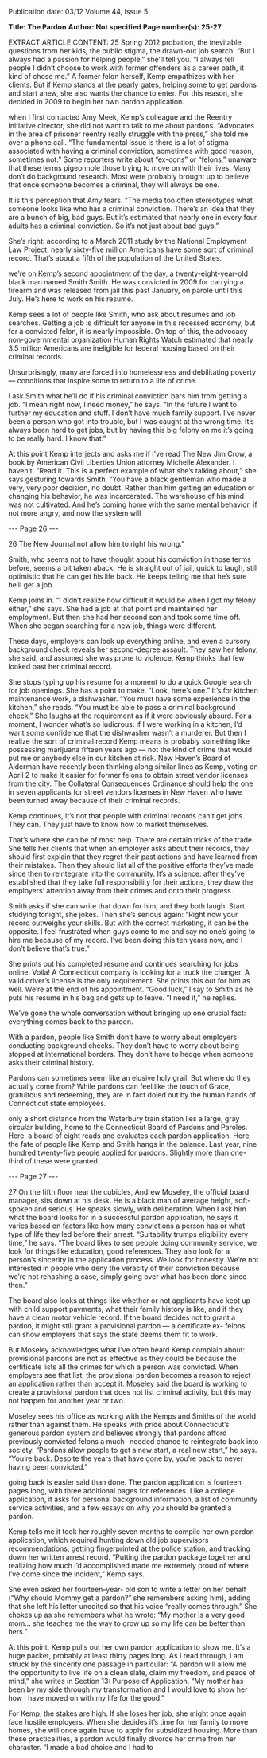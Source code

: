 Publication date: 03/12
Volume 44, Issue 5

**Title: The Pardon**
**Author:  Not specified**
**Page number(s): 25-27**

EXTRACT ARTICLE CONTENT:
25
Spring 2012
probation, the inevitable questions 
from her kids, the public stigma, the 
drawn-out job search. “But I always 
had a passion for helping people,” 
she’ll tell you. “I always tell people I 
didn’t choose to work with former 
offenders as a career path, it kind of 
chose me.”
A former felon herself, Kemp 
empathizes with her clients. But if 
Kemp stands at the pearly gates, 
helping some to get pardons and 
start anew, she also wants the chance 
to enter. For this reason, she decided 
in 2009 to begin her own pardon 
application. 

when I first contacted Amy 
Meek, Kemp’s colleague and 
the Reentry Initiative director, she did 
not want to talk to me about pardons.
“Advocates in the area of 
prisoner reentry really struggle with 
the press,” she told me over a phone 
call. “The fundamental issue is there is 
a lot of stigma associated with having 
a criminal conviction, sometimes with 
good reason, sometimes not.” Some 
reporters write about “ex-cons” or 
“felons,” unaware that these terms 
pigeonhole those trying to move 
on with their lives. Many don’t do 
background research. Most were 
probably brought up to believe that 
once someone becomes a criminal, 
they will always be one.

It 
is 
this 
perception 
that 
Amy fears. “The media too often 
stereotypes what someone looks like 
who has a criminal conviction. There’s 
an idea that they are a bunch of big, 
bad guys. But it’s estimated that nearly 
one in every four adults has a criminal 
conviction. So it’s not just about bad 
guys.” 

She’s right: according to a 
March 2011 study by the National 
Employment Law Project, nearly 
sixty-five million Americans have 
some sort of criminal record. That’s 
about a fifth of the population of the 
United States.

we’re 
on 
Kemp’s 
second 
appointment of the day, a 
twenty-eight-year-old 
black 
man 
named Smith Smith. He was convicted 
in 2009 for carrying a firearm and was 
released from jail this past January, on 
parole until this July. He’s here to work 
on his resume. 

Kemp sees a lot of people 
like Smith, who ask about resumes 
and job searches. Getting a job is 
difficult for anyone in this recessed 
economy, but for a convicted felon, 
it is nearly impossible. On top of 
this, the advocacy non-governmental 
organization Human Rights Watch 
estimated that nearly 3.5 million 
Americans are ineligible for federal 
housing based on their criminal 
records. 

Unsurprisingly, 
many 
are forced into homelessness and 
debilitating poverty — conditions 
that inspire some to return to a life of 
crime.

I 
ask 
Smith 
what 
he’ll 
do 
if 
his 
criminal 
conviction 
bars him from getting a job.
“I mean right now, I need money,” he 
says. “In the future I want to further 
my education and stuff. I don’t have 
much family support. I’ve never been 
a person who got into trouble, but 
I was caught at the wrong time. It’s 
always been hard to get jobs, but by 
having this big felony on me it’s going 
to be really hard. I know that.”

At this point Kemp interjects and 
asks me if I’ve read The New Jim Crow, 
a book by American Civil Liberties 
Union attorney Michelle Alexander. I 
haven’t.
“Read it. This is a perfect example 
of what she’s talking about,” she says 
gesturing towards Smith. “You have a 
black gentleman who made a very, very 
poor decision, no doubt. Rather than 
him getting an education or changing 
his behavior, he was incarcerated. 
The warehouse of his mind was not 
cultivated. And he’s coming home 
with the same mental behavior, if not 
more angry, and now the system will 


--- Page 26 ---

26
The New Journal
not allow him to right his wrong.”

Smith, who seems not to have 
thought about his conviction in those 
terms before, seems a bit taken aback. 
He is straight out of jail, quick to 
laugh, still optimistic that he can get 
his life back. He keeps telling me that 
he’s sure he’ll get a job.

Kemp joins in. “I didn’t realize 
how difficult it would be when I got 
my felony either,” she says. She had 
a job at that point and maintained 
her employment. But then she had 
her second son and took some time 
off. When she began searching for a 
new job, things were different. 

These days, employers can look 
up everything online, and even 
a cursory background check 
reveals her second-degree assault. 
They saw her felony, she said, 
and assumed she was prone to 
violence. Kemp thinks that few 
looked past her criminal record.

She stops typing up his 
resume for a moment to do a 
quick Google search for job 
openings. She has a point to 
make. “Look, here’s one.” It’s 
for kitchen maintenance work, 
a dishwasher. “You must have some 
experience in the kitchen,” she reads. 
“You must be able to pass a criminal 
background check.” She laughs at the 
requirement as if it were obviously 
absurd. For a moment, I wonder 
what’s so ludicrous: if I were working 
in a kitchen, I’d want some confidence 
that the dishwasher wasn’t a murderer. 
But then I realize the sort of criminal 
record Kemp means is probably 
something like possessing marijuana 
fifteen years ago — not the kind of 
crime that would put me or anybody 
else in our kitchen at risk. New Haven’s 
Board of Alderman have recently been 
thinking along similar lines as Kemp, 
voting on April 2 to make it easier for 
former felons to obtain street vendor 
licenses from the city. The Collateral 
Consequences Ordinance should help 
the one in seven applicants for street 
vendors licenses in New Haven who 
have been turned away because of 
their criminal records.

Kemp continues, it’s not that 
people with criminal records can’t 
get jobs. They can. They just have to 
know how to market themselves.

That’s where she can be of most 
help. There are certain tricks of the 
trade. She tells her clients that when 
an employer asks about their records, 
they should first explain that they 
regret their past actions and have 
learned from their mistakes. Then 
they should list all of the positive 
efforts they’ve made since then to 
reintegrate into the community. It’s a 
science: after they’ve established that 
they take full responsibility for their 
actions, they draw the employers’ 
attention away from their crimes and 
onto their progress.

Smith asks if she can write that 
down for him, and they both laugh. 
Start studying tonight, she jokes. Then 
she’s serious again: “Right now your 
record outweighs your skills. But with 
the correct marketing, it can be the 
opposite. I feel frustrated when guys 
come to me and say no one’s going 
to hire me because of my record. I’ve 
been doing this ten years now, and I 
don’t believe that’s true.”

She prints out his completed 
resume and continues searching for 
jobs online. Voila! A Connecticut 
company is looking for a truck tire 
changer. A valid driver’s license is the 
only requirement. She prints this out 
for him as well. We’re at the end of his 
appointment.
“Good luck,” I say to Smith as he 
puts his resume in his bag and gets up 
to leave.
“I need it,” he replies.

We’ve 
gone 
the 
whole 
conversation without bringing up one 
crucial fact: everything comes back to 
the pardon.

With a pardon, people like Smith 
don’t have to worry about employers 
conducting background checks. They 
don’t have to worry about being 
stopped at international borders. 
They don’t have to hedge when 
someone asks their criminal 
history.

Pardons 
can 
sometimes 
seem like an elusive holy grail. 
But where do they actually come 
from? While pardons can feel like 
the touch of Grace, gratuitous 
and redeeming, they are in fact 
doled out by the human hands of 
Connecticut state employees. 

only a short distance from 
the Waterbury train station 
lies a large, gray circular building, 
home to the Connecticut Board of 
Pardons and Paroles. Here, a board 
of eight reads and evaluates each 
pardon application. Here, the fate of 
people like Kemp and Smith hangs in 
the balance. Last year, nine hundred 
twenty-five 
people 
applied 
for 
pardons. Slightly more than one-third 
of these were granted.


--- Page 27 ---

27
On the fifth floor near the 
cubicles, Andrew Moseley, the official 
board manager, sits down at his desk. 
He is a black man of average height, 
soft-spoken and serious. He speaks 
slowly, with deliberation. When I ask 
him what the board looks for in a 
successful pardon application, he says 
it varies based on factors like how 
many convictions a person has or 
what type of life they led before their 
arrest.
“Suitability 
trumps 
eligibility 
every time,” he says. “The board likes 
to see people doing community service, 
we look for things like education, 
good references. They also look for 
a person’s sincerity in the application 
process. We look for honestly. We’re 
not interested in people who deny the 
veracity of their conviction because 
we’re not rehashing a case, simply 
going over what has been done since 
then.”

The board also looks at things 
like whether or not applicants have 
kept up with child support payments, 
what their family history is like, and 
if they have a clean motor vehicle 
record. If the board decides not to 
grant a pardon, it might still grant a 
provisional pardon — a certificate ex-
felons can show employers that says 
the state deems them fit to work.

But Moseley acknowledges what 
I’ve often heard Kemp complain 
about: provisional pardons are not 
as effective as they could be because 
the certificate lists all the crimes for 
which a person was convicted. When 
employers see that list, the provisional 
pardon becomes a reason to reject 
an application rather than accept it. 
Moseley said the board is working to 
create a provisional pardon that does 
not list criminal activity, but this may 
not happen for another year or two. 

Moseley sees his office as working 
with the Kemps and Smiths of the 
world rather than against them. He 
speaks with pride about Connecticut’s 
generous 
pardon 
system 
and 
believes strongly that pardons afford 
previously convicted felons a much-
needed chance to reintegrate back into 
society.
“Pardons allow people to get a new 
start, a real new start,” he says. “You’re 
back. Despite the years that have gone 
by, you’re back to never having been 
convicted.”

going back is easier said than 
done. The pardon application 
is fourteen pages long, with three 
additional pages for references. Like 
a college application, it asks for 
personal background information, a 
list of community service activities, 
and a few essays on why you should 
be granted a pardon.

Kemp tells me it took her roughly 
seven months to compile her own 
pardon application, which required 
hunting down old job supervisors 
recommendations, 
getting 
fingerprinted at the police station, 
and tracking down her written arrest 
record. “Putting the pardon package 
together and realizing how much I’d 
accomplished made me extremely 
proud of where I’ve come since the 
incident,” Kemp says.

She even asked her fourteen-year-
old son to write a letter on her behalf 
(“Why should Mommy get a pardon?” 
she remembers asking him), adding 
that she left his letter unedited so that 
his voice “really comes through.” She 
chokes up as she remembers what he 
wrote: “My mother is a very good 
mom... she teaches me the way to 
grow up so my life can be better than 
hers.”

At this point, Kemp pulls out her 
own pardon application to show me. 
It’s a huge packet, probably at least 
thirty pages long. As I read through, I 
am struck by the sincerity one passage 
in particular:
“A pardon will allow me the 
opportunity to live life on a clean 
slate, claim my freedom, and peace 
of mind,” she writes in Section 13: 
Purpose of Application. “My mother 
has been by my side through my 
transformation and I would love to 
show her how I have moved on with 
my life for the good.”

For Kemp, the stakes are high. 
If she loses her job, she might once 
again face hostile employers. When 
she decides it’s time for her family to 
move homes, she will once again have 
to apply for subsidized housing. More 
than these practicalities, a pardon 
would finally divorce her crime from 
her character.
“I made a bad choice and I had to